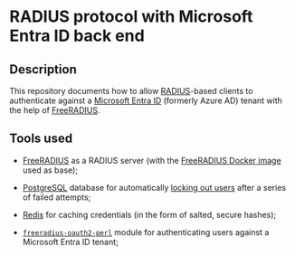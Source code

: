# RADIUS protocol with Microsoft Entra ID back end

## Description

This repository documents how to allow [RADIUS](https://en.wikipedia.org/wiki/RADIUS)-based clients to authenticate against a [Microsoft Entra ID](https://www.microsoft.com/en-us/security/business/identity-access/microsoft-entra-id) (formerly Azure AD) tenant with the help of [FreeRADIUS](https://freeradius.org/).

## Tools used

- [FreeRADIUS](https://freeradius.org/) as a RADIUS server (with the [FreeRADIUS Docker image](https://hub.docker.com/r/freeradius/freeradius-server) used as base);

- [PostgreSQL](https://www.postgresql.org/) database for automatically [locking out users](https://wiki.freeradius.org/guide/lockout) after a series of failed attempts;

- [Redis](https://redis.io/) for caching credentials (in the form of salted, secure hashes);

- [`freeradius-oauth2-perl`](https://github.com/jimdigriz/freeradius-oauth2-perl/tree/master) module for authenticating users against a Microsoft Entra ID tenant;
